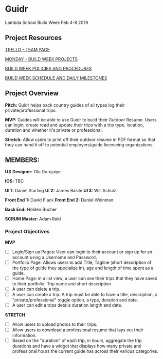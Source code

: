 # Guidr
Lambda School Build Week Feb 4-8 2019

## Project Resources

[TRELLO - TEAM PAGE](https://trello.com/guidr3)

[MONDAY - BUILD WEEK PROJECTS](https://lambdaschool.monday.com/boards/165411499/pulses/170248161)

[BUILD WEEK POLICIES AND PROCEDURES](https://www.notion.so/Policies-and-Procedures-19e679fc1a284b668d8132dd8d7228cd)

[BUILD WEEK SCHEDULE AND DAILY MILESTONES](https://www.notion.so/Build-week-Schedule-and-Daily-Milestones-7f0aca2ad598459fa4492fdac9881d5b)

## Project Overview
**Pitch:** Guidr helps back country guides of all types log their private/professional trips. 

**MVP:** Guides will be able to use Guidr to build their Outdoor Resume. Users can login, create read and update their trips with a trip type, location, duration and whether it's private or professional.

**Stretch:** Allow users to print off their outdoor resume in PDF format so that they can hand it off to potential employers/guide licenseing organizations.

## MEMBERS:

**UX Designer:** Olu Durojaiye

**IOS:** TBD

**UI 1:** Daniel Starling
**UI 2:** James Basile
**UI 3:** Will Schulz

**Front End 1:** David Flack
**Front End 2:** Daniel Weinman

**Back End:** Holden Bucher

**SCRUM Master:** Adam Reid

### Project Objectives

**MVP**

- [ ] Login/Sign up Pages: User can login to their account or sign up for an account using a Username and Password. 
- [ ] Portfolio Page: Allows users to add Title, Tagline (short description of the type of guide they specialize in), age and length of time spent as a guide. 
- [ ] Home Page: in a list view, a user can see their trips that they have saved to their portfolio. Trip name and short description 
- [ ] A user can delete a trip.
- [ ] A user can create a trip. A trip must be able to have a title, description, a "private/professional" toggle option, a type, duration and date.
- [ ] A user can edit a trips details duration length and date.

**STRETCH**

- [ ] Allow users to upload photos to their trips. 
- [ ] Allow users to download a professional resume that lays out their information.
- [ ] Based on the "duration" of each trip, in hours, aggregate the trip durations and have a widget that displays how many private and professional hours the current guide has across their various categories. 
